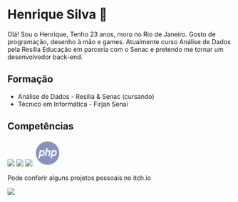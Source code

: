 
# Henrique Silva 👋

Olá! Sou o Henrique, Tenho 23 anos, moro no Rio de Janeiro. Gosto de programação, desenho à mão e games. Atualmente curso Análise de Dados pela Resilia Educação em parceria com o Senac e pretendo me tornar um desenvolvedor back-end.

## Formação

* Análise de Dados - Resilia & Senac (cursando)
* Técnico em Informática - Firjan Senai

## Competências

<img src="https://cdn.jsdelivr.net/gh/devicons/devicon/icons/python/python-original.svg" width=60 /> <img src="https://cdn.jsdelivr.net/gh/devicons/devicon/icons/mysql/mysql-plain.svg" width=60 /> <img src="https://cdn.jsdelivr.net/gh/devicons/devicon/icons/git/git-plain-wordmark.svg" width=60 /> <img src="./php-svgrepo-com.svg" width=60 />

<!--
* Python
* Programação orientada a objetos
* Conhecimento sobre design patterns
* Boas práticas de escrita de código
* PHP
* Javascript
* HTML5
* MySQL Workbench
* Banco de dados relacional
!-->

Pode conferir alguns projetos pessoais no itch.io

<div>
<a href="https://henrique-esilva.itch.io" target="_blank"><img loading="lazy" src="https://img.shields.io/badge/-itch.io-FF1726?style=for-the-badge" target="_blank"></a>
</div>

<!--
<a href="https://henrique-esilva.itch.io" target="_blank"><img loading="lazy" src="./itchdotio.svg" target="_blank" width=50></a>
<a href="https://instagram.com/seu-usuário-instagram-aqui" target="_blank"><img loading="lazy" src="https://img.shields.io/badge/-itch.io-FF1726?style=for-the-badge" target="_blank"></a>
<a href="https://instagram.com/seu-usuário-instagram-aqui" target="_blank"><img loading="lazy" src="https://img.shields.io/badge/-Instagram-%23E4405F?style=for-the-badge&logo=instagram&logoColor=white" target="_blank"></a>
<a href="https://www.twitch.tv/seu-usuário-aqui" target="_blank"><img loading="lazy" src="https://img.shields.io/badge/Twitch-9146FF?style=for-the-badge&logo=twitch&logoColor=white" target="_blank"></a>
<a href = "mailto:contato@seu-usuário-aqui"><img loading="lazy" src="https://img.shields.io/badge/Gmail-D14836?style=for-the-badge&logo=gmail&logoColor=white" target="_blank"></a>
<a href="https://www.linkedin.com/in/seu-usuário-linkedln-aqui" target="_blank"><img loading="lazy" src="https://img.shields.io/badge/-LinkedIn-%230077B5?style=for-the-badge&logo=linkedin&logoColor=white" target="_blank"></a>
</div>

<!--
https://www.alura.com.br/artigos/como-criar-um-readme-para-seu-perfil-github !-->
